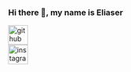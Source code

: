 ### Hi there 👋, my name is Eliaser

[<img src='https://cdn.jsdelivr.net/npm/simple-icons@3.0.1/icons/github.svg' alt='github' height='40'>](https://github.com/infosoft-eng)  
[<img src='https://cdn.jsdelivr.net/npm/simple-icons@3.0.1/icons/instagram.svg' alt='instagram' height='40'>](https://www.instagram.com/infosoftreviews/)  
